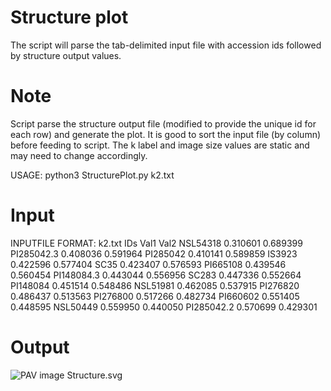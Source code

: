 # Structure plot

The script will parse the tab-delimited input file with accession ids followed by structure output values. 

# Note
Script parse the structure output file (modified to provide the unique id for each row) and generate the plot. It is good to sort the input file (by column) before feeding to script. The k label and image size values are static and may need to change accordingly.

USAGE: python3 StructurePlot.py k2.txt

# Input
INPUTFILE FORMAT: k2.txt
IDs	Val1	Val2
NSL54318        0.310601        0.689399
PI285042.3      0.408036        0.591964
PI285042        0.410141        0.589859
IS3923  0.422596        0.577404
SC35    0.423407        0.576593
PI665108        0.439546        0.560454
PI148084.3      0.443044        0.556956
SC283   0.447336        0.552664
PI148084        0.451514        0.548486
NSL51981        0.462085        0.537915
PI276820        0.486437        0.513563
PI276800        0.517266        0.482734
PI660602        0.551405        0.448595
NSL50449        0.559950        0.440050
PI285042.2      0.570699        0.429301

# Output
![PAV image](https://github.com/pradeepruperao/Structure-plot/blob/master/structure.jpg)
Structure.svg
